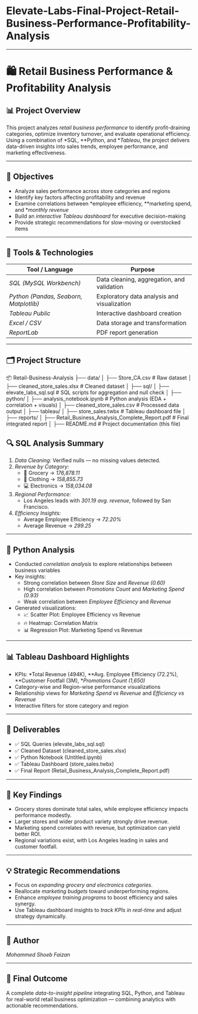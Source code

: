 # Elevate-Labs-Final-Project-Retail-Business-Performance-Profitability-Analysis
---

# 🛍 Retail Business Performance & Profitability Analysis

## 📊 Project Overview
This project analyzes *retail business performance* to identify profit-draining categories, optimize inventory turnover, and evaluate operational efficiency.  
Using a combination of *SQL, **Python, and **Tableau*, the project delivers data-driven insights into sales trends, employee performance, and marketing effectiveness.

---

## 🧭 Objectives
- Analyze sales performance across store categories and regions  
- Identify key factors affecting profitability and revenue  
- Examine correlations between *employee efficiency, **marketing spend, and **monthly revenue*  
- Build an *interactive Tableau dashboard* for executive decision-making  
- Provide strategic recommendations for slow-moving or overstocked items  

---

## 🧰 Tools & Technologies
| Tool / Language | Purpose |
|------------------|----------|
| *SQL (MySQL Workbench)* | Data cleaning, aggregation, and validation |
| *Python (Pandas, Seaborn, Matplotlib)* | Exploratory data analysis and visualization |
| *Tableau Public* | Interactive dashboard creation |
| *Excel / CSV* | Data storage and transformation |
| *ReportLab* | PDF report generation |

---

## 🗂 Project Structure

📦 Retail-Business-Analysis
├── data/
│ ├── Store_CA.csv # Raw dataset
│ ├── cleaned_store_sales.xlsx # Cleaned dataset
│
├── sql/
│ ├── elevate_labs_sql.sql # SQL scripts for aggregation and null check
│
├── python/
│ ├── analysis_notebook.ipynb # Python analysis (EDA + correlation + visuals)
│ ├── cleaned_store_sales.csv # Processed data output
│
├── tableau/
│ ├── store_sales.twbx # Tableau dashboard file
│
├── reports/
│ ├── Retail_Business_Analysis_Complete_Report.pdf # Final integrated report
│
├── README.md # Project documentation (this file)
## 🔍 SQL Analysis Summary
1. *Data Cleaning:* Verified nulls — no missing values detected.  
2. *Revenue by Category:*
   - 🥦 Grocery → *176,878.11*
   - 👕 Clothing → *158,855.73*
   - 💻 Electronics → *158,034.08*
3. *Regional Performance:*
   - Los Angeles leads with *301.19 avg. revenue*, followed by San Francisco.  
4. *Efficiency Insights:*
   - Average Employee Efficiency → *72.20%*  
   - Average Revenue → *299.25*

---

## 🐍 Python Analysis
- Conducted *correlation analysis* to explore relationships between business variables  
- Key insights:
  - Strong correlation between *Store Size* and *Revenue (0.60)*  
  - High correlation between *Promotions Count* and *Marketing Spend (0.93)*  
  - Weak correlation between *Employee Efficiency* and *Revenue*  
- Generated visualizations:
  - 📈 Scatter Plot: Employee Efficiency vs Revenue  
  - 🔥 Heatmap: Correlation Matrix  
  - 📊 Regression Plot: Marketing Spend vs Revenue  

---

## 📊 Tableau Dashboard Highlights
- KPIs: *Total Revenue (494K), **Avg. Employee Efficiency (72.2%), **Customer Footfall (3M), **Promotions Count (1,650)*  
- Category-wise and Region-wise performance visualizations  
- Relationship views for *Marketing Spend vs Revenue* and *Efficiency vs Revenue*  
- Interactive filters for store category and region  

---

## 🧩 Deliverables
- ✅ SQL Queries (elevate_labs_sql.sql)  
- ✅ Cleaned Dataset (cleaned_store_sales.xlsx)  
- ✅ Python Notebook (Untitled.ipynb)  
- ✅ Tableau Dashboard (store_sales.twbx)  
- ✅ Final Report (Retail_Business_Analysis_Complete_Report.pdf)  

---

## 📘 Key Findings
- Grocery stores dominate total sales, while employee efficiency impacts performance modestly.  
- Larger stores and wider product variety strongly drive revenue.  
- Marketing spend correlates with revenue, but optimization can yield better ROI.  
- Regional variations exist, with Los Angeles leading in sales and customer footfall.  

---

## 💡 Strategic Recommendations
- Focus on *expanding grocery and electronics categories*.  
- Reallocate *marketing budgets* toward underperforming regions.  
- Enhance *employee training programs* to boost efficiency and sales synergy.  
- Use Tableau dashboard insights to *track KPIs in real-time* and adjust strategy dynamically.  

---

## 👤 Author
*Mohammed Shoeb Faizan*  

---

## 🏁 Final Outcome
A complete *data-to-insight pipeline* integrating SQL, Python, and Tableau for real-world retail business optimization — combining analytics with actionable recommendations.
